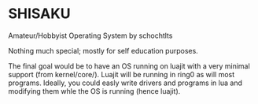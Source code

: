 
# SHISAKU

Amateur/Hobbyist Operating System by schochtlts

Nothing much special; mostly for self education purposes. 

The final goal would be to have an OS running on luajit with a very minimal support (from kernel/core/). Luajit will be running in ring0 as will most programs. Ideally, you could easly write drivers and programs in lua and modifying them whle the OS is running (hence luajit).

